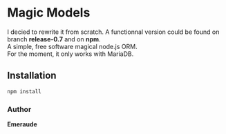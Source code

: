 # Magic Models

I decied to rewrite it from scratch. A functionnal version could be found on branch **release-0.7** and on **npm**.  
A simple, free software magical node.js ORM.  
For the moment, it only works with MariaDB.

## Installation

```bash
npm install
```

### Author

**Emeraude**
